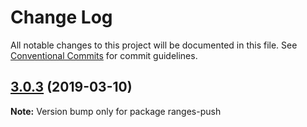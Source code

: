 # Change Log

All notable changes to this project will be documented in this file.
See [Conventional Commits](https://conventionalcommits.org) for commit guidelines.

## [3.0.3](https://gitlab.com/codsen/codsen/compare/ranges-push@3.0.1...ranges-push@3.0.3) (2019-03-10)

**Note:** Version bump only for package ranges-push
